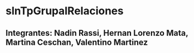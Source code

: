 # slnTpGrupalRelaciones
## Integrantes: Nadin Rassi, Hernan Lorenzo Mata, Martina Ceschan, Valentino Martinez
